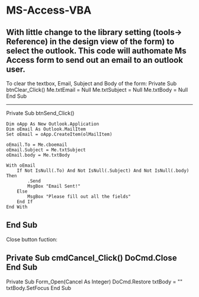# MS-Access-VBA

With little change to the library setting (tools-> Reference) in the design view of the form) to select the outlook. This code will authomate Ms Access form to send out an email to an outlook user.
-------------------------------------------------------------------------------------------------------------------------------------
To clear the textbox, Email, Subject and Body of the form: 
Private Sub btnClear_Click()
    Me.txtEmail = Null
    Me.txtSubject = Null
    Me.txtBody = Null
End Sub

------------------------------------------------------------------------------------------------------------------------------------
Private Sub btnSend_Click()

    Dim oApp As New Outlook.Application
    Dim oEmail As Outlook.MailItem
    Set oEmail = oApp.CreateItem(olMailItem)
    
    oEmail.To = Me.cboemail
    oEmail.Subject = Me.txtSubject
    oEmail.body = Me.txtBody
  
    With oEmail
        If Not IsNull(.To) And Not IsNull(.Subject) And Not IsNull(.body) Then
            .Send
            MsgBox "Email Sent!"
        Else
            MsgBox "Please fill out all the fields"
        End If
    End With
    
End Sub
--------------------------------------------------------------------------------------------------------------------------------------
Close button fuction:

Private Sub cmdCancel_Click()
    DoCmd.Close
End Sub
---------------------------------------------------------------------------------------------------------------------------------------
Private Sub Form_Open(Cancel As Integer)
    DoCmd.Restore
    txtBody = ""
    txtBody.SetFocus
End Sub
